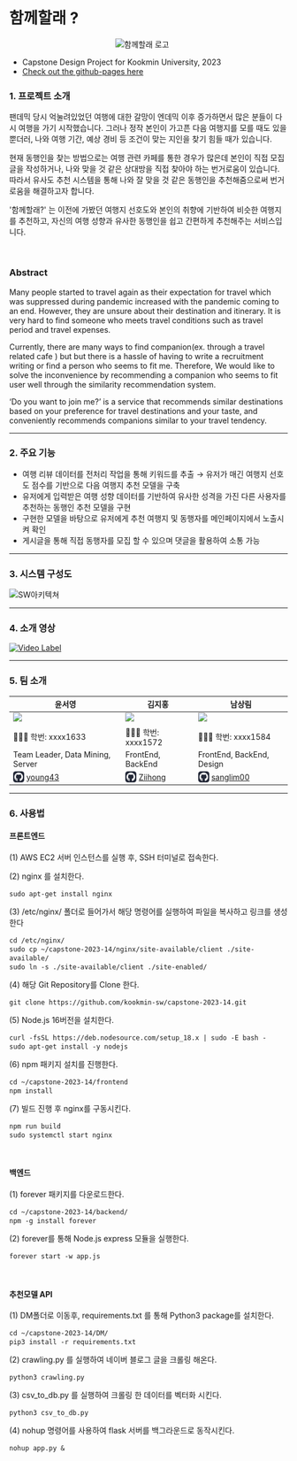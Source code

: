

# 함께할래 ?
<img style="width: 120px; margin:auto; display:block" src="https://github.com/kookmin-sw/capstone-2023-14/assets/54922803/ddee6de4-efb1-4672-9b64-e8996857ce8b" alt="함께할래 로고">

- Capstone Design Project for Kookmin University, 2023
- [Check out the github-pages here](https://kookmin-sw.github.io/capstone-2023-14/)

### 1. 프로젝트 소개

팬데믹 당시 억눌려있었던 여행에 대한 갈망이 엔데믹 이후 증가하면서 많은 분들이 다시 여행을 가기 시작했습니다. 그러나 정작 본인이 가고픈 다음 여행지를 모를 때도 있을뿐더러, 나와 여행 기간, 예상 경비 등 조건이 맞는 지인을 찾기 힘들 때가 있습니다.

현재 동행인을 찾는 방법으로는 여행 관련 카페를 통한 경우가 많은데 본인이 직접 모집 글을 작성하거나, 나와 맞을 것 같은 상대방을 직접 찾아야 하는 번거로움이 있습니다. 
따라서 유사도 추천 시스템을 통해 나와 잘 맞을 것 같은 동행인을 추천해줌으로써 번거로움을 해결하고자 합니다.

'함께할래?' 는 이전에 가봤던 여행지 선호도와 본인의 취향에 기반하여 비슷한 여행지를 추천하고, 자신의 여행 성향과 유사한 동행인을 쉽고 간편하게 추천해주는 서비스입니다.

 <br/>

### Abstract

Many people started to travel again as their expectation for travel which was suppressed during pandemic increased with the pandemic coming to an end.
However, they are unsure about their destination and itinerary. It is very hard to find someone who meets travel conditions such as travel period and travel expenses.

Currently, there are many ways to find companion(ex. through a travel related cafe ) but but there is a hassle of having to write a recruitment writing or find a person who seems to fit me.
Therefore, We would like to solve the inconvenience by recommending a companion who seems to fit user well through the similarity recommendation system.

‘Do you want to join me?’ is a service that recommends similar destinations based on your preference for travel destinations and your taste, and conveniently recommends companions similar to your travel tendency.

---

### 2. 주요 기능

- 여행 리뷰 데이터를 전처리 작업을 통해 키워드를 추출 → 유저가 매긴 여행지 선호도 점수를 기반으로 다음 여행지 추천 모델을 구축
- 유저에게 입력받은 여행 성향 데이터를 기반하여 유사한 성격을 가진 다른 사용자를 추천하는 동행인 추천 모델을 구현
- 구현한 모델을 바탕으로 유저에게 추천 여행지 및 동행자를 메인페이지에서 노출시켜 확인
- 게시글을 통해 직접 동행자를 모집 할 수 있으며 댓글을 활용하여 소통 가능


---

### 3. 시스템 구성도

![SW아키텍쳐](https://github.com/kookmin-sw/capstone-2023-14/assets/55116940/a8425ff4-7d88-4c1a-9a5c-40cd26f5fddd)

---

### 4. 소개 영상

[![Video Label](http://img.youtube.com/vi/FoNKwS__j4M/0.jpg)](https://youtu.be/FoNKwS__j4M)

---

### 5. 팀 소개

| <span style="justify-content:center; align-items: center; display: flex;">윤서영</span>                                                                                                                                                                                     | <span style="justify-content:center; align-items: center; display: flex">김지홍</span>                                                                                                                                                                                      | <span style="justify-content:center; align-items: center; display: flex">남상림</span>                                                                                                                                                                                          |
| --------------------------------------------------------------------------------------------------------------------------------------------------------------------------------------------------------------------------------------------------------------------------- | --------------------------------------------------------------------------------------------------------------------------------------------------------------------------------------------------------------------------------------------------------------------------- | ------------------------------------------------------------------------------------------------------------------------------------------------------------------------------------------------------------------------------------------------------------------------------- |
| <img width="200px" src="https://user-images.githubusercontent.com/54922803/227139823-d6c577b9-9206-4a2b-9e0c-427aecb39737.jpeg">                                                                                                                                            | <img width="200px" src="https://github.com/kookmin-sw/capstone-2023-14/assets/54922803/ee000a30-d6d7-47f7-8acc-7aae6d8a37da">                                                                                                                                               | <img width="200px" src="https://user-images.githubusercontent.com/54922803/227139845-b502b414-5a07-4054-adb7-f466bd93594d.jpeg">                                                                                                                                                |
| 👩🏻‍💻 학번: xxxx1633                                                                                                                                                                                                                                                           | 👩🏻‍💻 학번: xxxx1572                                                                                                                                                                                                                                                           | 👩🏻‍💻 학번: xxxx1584                                                                                                                                                                                                                                                               |
| Team Leader, Data Mining, Server                                                                                                                                                                                                                                            | FrontEnd, BackEnd                                                                                                                                                                                                                                                           | FrontEnd, BackEnd, Design                                                                                                                                                                                                                                                       |
| <div style="display:flex; gap: 4px; align-items:center "><img width="20px" style="align: center;" src="https://raw.githubusercontent.com/tandpfun/skill-icons/59059d9d1a2c092696dc66e00931cc1181a4ce1f/icons/Github-Dark.svg"> [young43](https://github.com/young43) </div> | <div style="display:flex; gap: 4px; align-items:center "><img width="20px" style="align: center;" src="https://raw.githubusercontent.com/tandpfun/skill-icons/59059d9d1a2c092696dc66e00931cc1181a4ce1f/icons/Github-Dark.svg"> [Ziihong](https://github.com/Ziihong) </div> | <div style="display:flex; gap: 4px; align-items:center "><img width="20px" style="align: center;" src="https://raw.githubusercontent.com/tandpfun/skill-icons/59059d9d1a2c092696dc66e00931cc1181a4ce1f/icons/Github-Dark.svg"> [sanglim00](https://github.com/sanglim00) </div> |

---

### 6. 사용법

#### 프론트엔드

(1) AWS EC2 서버 인스턴스를 실행 후, SSH 터미널로 접속한다.

(2) nginx 를 설치한다.

```shell
sudo apt-get install nginx
```

(3) /etc/nginx/ 폴더로 들어가서 해당 명령어를 실행하여 파일을 복사하고 링크를 생성한다

```shell
cd /etc/nginx/
sudo cp ~/capstone-2023-14/nginx/site-available/client ./site-available/
sudo ln -s ./site-available/client ./site-enabled/
```

(4) 해당 Git Repository를 Clone 한다.

```shell
git clone https://github.com/kookmin-sw/capstone-2023-14.git
```

(5) Node.js 16버전을 설치한다.

```shell
curl -fsSL https://deb.nodesource.com/setup_18.x | sudo -E bash -
sudo apt-get install -y nodejs
```

(6) npm 패키지 설치를 진행한다.

```shell
cd ~/capstone-2023-14/frontend
npm install
```

(7) 빌드 진행 후 nginx를 구동시킨다.

```shell
npm run build
sudo systemctl start nginx
```

<br/>

#### 백엔드

(1) forever 패키지를 다운로드한다.

```shell
cd ~/capstone-2023-14/backend/
npm -g install forever
```

(2) forever를 통해 Node.js express 모듈을 실행한다.

```shell
forever start -w app.js
```

<br/>

#### 추천모델 API

(1) DM폴더로 이동후, requirements.txt 를 통해 Python3 package를 설치한다.

```shell
cd ~/capstone-2023-14/DM/
pip3 install -r requirements.txt
```

(2) crawling.py 를 실행하여 네이버 블로그 글을 크롤링 해온다.

```shell
python3 crawling.py
```

(3) csv_to_db.py 를 실행하여 크롤링 한 데이터를 벡터화 시킨다.

```
python3 csv_to_db.py
```

(4) nohup 명령어를 사용하여 flask 서버를 백그라운드로 동작시킨다.

```shell
nohup app.py &
```
